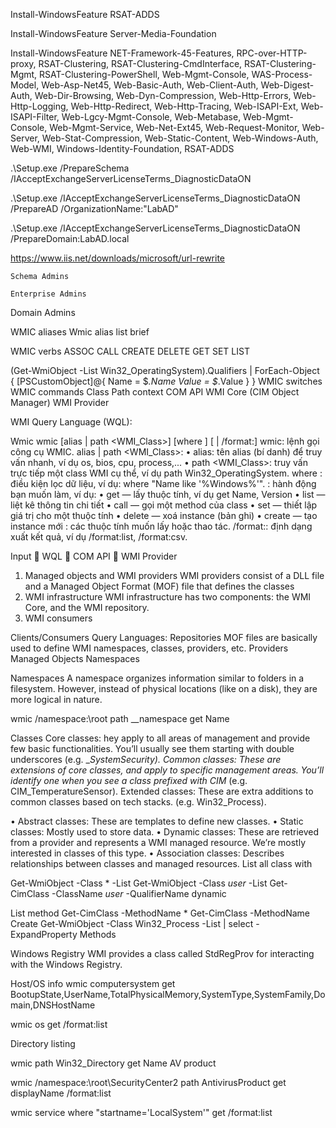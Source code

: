 Install-WindowsFeature RSAT-ADDS

Install-WindowsFeature Server-Media-Foundation

Install-WindowsFeature NET-Framework-45-Features, RPC-over-HTTP-proxy, RSAT-Clustering, RSAT-Clustering-CmdInterface, RSAT-Clustering-Mgmt, RSAT-Clustering-PowerShell, Web-Mgmt-Console, WAS-Process-Model, Web-Asp-Net45, Web-Basic-Auth, Web-Client-Auth, Web-Digest-Auth, Web-Dir-Browsing, Web-Dyn-Compression, Web-Http-Errors, Web-Http-Logging, Web-Http-Redirect, Web-Http-Tracing, Web-ISAPI-Ext, Web-ISAPI-Filter, Web-Lgcy-Mgmt-Console, Web-Metabase, Web-Mgmt-Console, Web-Mgmt-Service, Web-Net-Ext45, Web-Request-Monitor, Web-Server, Web-Stat-Compression, Web-Static-Content, Web-Windows-Auth, Web-WMI, Windows-Identity-Foundation, RSAT-ADDS

.\Setup.exe /PrepareSchema /IAcceptExchangeServerLicenseTerms_DiagnosticDataON

.\Setup.exe /IAcceptExchangeServerLicenseTerms_DiagnosticDataON /PrepareAD /OrganizationName:"LabAD"

 .\Setup.exe /IAcceptExchangeServerLicenseTerms_DiagnosticDataON /PrepareDomain:LabAD.local

 https://www.iis.net/downloads/microsoft/url-rewrite

 	Schema Admins

  	Enterprise Admins

   Domain Admins








   WMIC aliases
Wmic alias list brief
 
WMIC verbs
ASSOC
CALL
CREATE
DELETE 
GET
SET
LIST

(Get-WmiObject -List Win32_OperatingSystem).Qualifiers | ForEach-Object {
    [PSCustomObject]@{
        Name  = $_.Name
        Value = $_.Value
    }
}
WMIC switches
WMIC commands
Class
Path
context
COM API
WMI Core (CIM Object Manager)
WMI Provider

WMI Query Language (WQL):
 


Wmic 
wmic [alias | path <WMI_Class>] [where <condition>] <verb> [<property> | /format:<format>]
wmic: lệnh gọi công cụ WMIC.
alias | path <WMI_Class>:
•	alias: tên alias (bí danh) để truy vấn nhanh, ví dụ os, bios, cpu, process,...
•	path <WMI_Class>: truy vấn trực tiếp một class WMI cụ thể, ví dụ path Win32_OperatingSystem.
where <condition>: điều kiện lọc dữ liệu, ví dụ: where "Name like '%Windows%'".
<verb>: hành động bạn muốn làm, ví dụ:
•	get — lấy thuộc tính, ví dụ get Name, Version
•	list — liệt kê thông tin chi tiết
•	call — gọi một method của class
•	set — thiết lập giá trị cho một thuộc tính
•	delete — xoá instance (bản ghi)
•	create — tạo instance mới
<property>: các thuộc tính muốn lấy hoặc thao tác.
/format:<format>: định dạng xuất kết quả, ví dụ /format:list, /format:csv.

Input  WQL  COM API  WMI Provider 
1.	Managed objects and WMI providers
WMI providers consist of a DLL file and a Managed Object Format (MOF) file that defines the classes
2.	WMI infrastructure
WMI infrastructure has two components: the WMI Core, and the WMI repository.
3.	WMI consumers
 

 
Clients/Consumers
Query Languages:
Repositories
MOF files are basically used to define WMI namespaces, classes, providers, etc.
Providers
Managed Objects
Namespaces

Namespaces
A namespace organizes information similar to folders in a filesystem. However, instead of physical locations (like on a disk), they are more logical in nature.

wmic /namespace:\\root path __namespace get Name

Classes
Core classes: hey apply to all areas of management and provide few basic functionalities. You’ll usually see them starting with double underscores (e.g. __SystemSecurity).
Common classes: These are extensions of core classes, and apply to specific management areas. You’ll identify one when you see a class prefixed with CIM_ (e.g. CIM_TemperatureSensor).
Extended classes: These are extra additions to common classes based on tech stacks. (e.g. Win32_Process).

•	Abstract classes: These are templates to define new classes.
•	Static classes: Mostly used to store data.
•	Dynamic classes: These are retrieved from a provider and represents a WMI managed resource. We’re mostly interested in classes of this type.
•	Association classes: Describes relationships between classes and managed resources.
List all class with 

Get-WmiObject -Class * -List
Get-WmiObject -Class *user* -List
Get-CimClass -ClassName *user* -QualifierName dynamic

List method
Get-CimClass -MethodName *
Get-CimClass -MethodName Create
Get-WmiObject -Class Win32_Process -List | select -ExpandProperty Methods

Windows Registry
WMI provides a class called StdRegProv for interacting with the Windows Registry.

Host/OS info 
wmic computersystem get BootupState,UserName,TotalPhysicalMemory,SystemType,SystemFamily,Domain,DNSHostName

wmic os get /format:list

Directory listing 

wmic path Win32_Directory get Name
AV product 

wmic /namespace:\\root\SecurityCenter2 path AntivirusProduct get displayName /format:list

wmic service where "startname='LocalSystem'" get /format:list





 
